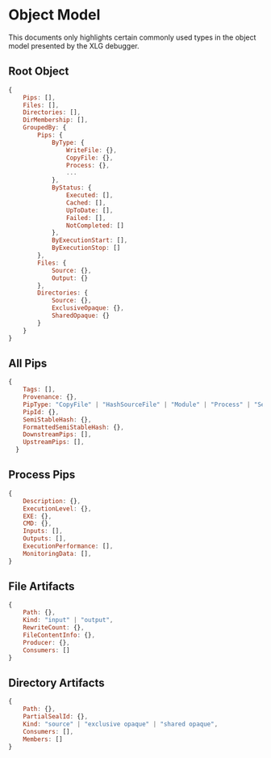 # Object Model

This documents only highlights certain commonly used types in the object model presented by the XLG debugger.  

## Root Object 

```javascript
{
    Pips: [],
    Files: [],
    Directories: [],
    DirMembership: [],
    GroupedBy: {
        Pips: {
            ByType: {
                WriteFile: {},
                CopyFile: {},
                Process: {},
                ...
            },
            ByStatus: {
                Executed: [],
                Cached: [],
                UpToDate: [],
                Failed: [],
                NotCompleted: []
            },
            ByExecutionStart: [],
            ByExecutionStop: []
        },
        Files: {
            Source: {},
            Output: {}
        },
        Directories: {
            Source: {},
            ExclusiveOpaque: {},
            SharedOpaque: {}
        }
    }
}
```

## All Pips

```javascript
{
    Tags: [],
    Provenance: {},
    PipType: "CopyFile" | "HashSourceFile" | "Module" | "Process" | "SealDirectory" | "SpecFile" | "Value" | "WriteFile",
    PipId: {},
    SemiStableHash: {},
    FormattedSemiStableHash: {},
    DownstreamPips: [],
    UpstreamPips: [],
  }
```

## Process Pips

```javascript
{
    Description: {},
    ExecutionLevel: {},
    EXE: {},
    CMD: {},
    Inputs: [],
    Outputs: [],
    ExecutionPerformance: [],
    MonitoringData: [],
}
```

## File Artifacts

```javascript
{
    Path: {},
    Kind: "input" | "output",
    RewriteCount: {},
    FileContentInfo: {},
    Producer: {},
    Consumers: []
}
```

## Directory Artifacts

```javascript
{
    Path: {},
    PartialSealId: {},
    Kind: "source" | "exclusive opaque" | "shared opaque",
    Consumers: [],
    Members: []
}
```